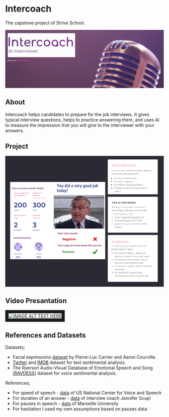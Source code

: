 # Intercoach

The capstone project of Strive School. 

![home](https://raw.githubusercontent.com/aktumut/Intercoach_/main/images/Home.PNG)

## About

Intercoach helps candidates to prepare for the job interviews. It gives typical interview questions, helps to practice answering them, and uses AI to measure the impression that you will give to the interviewer with your answers. 

## Project

![project](https://raw.githubusercontent.com/aktumut/Intercoach_/main/images/project.PNG)


## Video Presantation



<a href="http://www.youtube.com/watch?feature=player_embedded&v=K-OEIRNH8O0
" target="_blank"><img src="http://img.youtube.com/vi/K-OEIRNH8O0/0.jpg" 
alt="IMAGE ALT TEXT HERE" width="720" height="540" border="10" /></a>

## References and Datasets

Datasets;

* Facial expressions <a href="https://datarepository.wolframcloud.com/resources/FER-2013/">dataset</a> by Pierre-Luc Carrier and Aaron Courville.
* <a href="https://www.kaggle.com/kazanova/sentiment140">Twitter</a> and <a href="https://www.kaggle.com/lakshmi25npathi/imdb-dataset-of-50k-movie-reviews">IMDB</a> dataset for text sentimental analysis.
* The Ryerson Audio-Visual Database of Emotional Speech and Song <a href="https://zenodo.org/record/1188976#.YVGtOrj7SUk">(RAVDESS)</a> dataset for voice sentimental  analysis.

References;

* For speed of speech - <a href="https://virtualspeech.com/blog/average-speaking-rate-words-per-minute">data</a> of US National Center for Voice and Speech 
* For duration of an answer - <a href="https://interviewgenie.com/blog-1/2017/6/20/how-long-should-your-interview-answers-be">data</a> of interview coach Jennifer Scupi 
* For pauses in speech - <a href="https://www.quantified.ai/blog/the-power-of-pause/">data</a> of Marseille University 
* For hesitation I used my own assumptions based on pauses data

